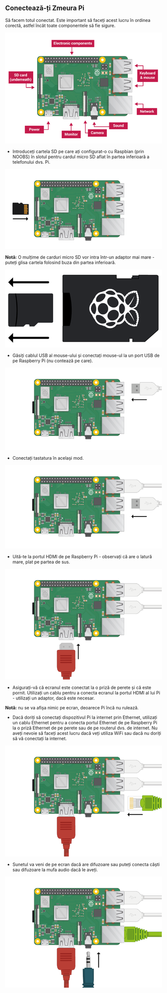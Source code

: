 ## Conectează-ți Zmeura Pi

Să facem totul conectat. Este important să faceți acest lucru în ordinea corectă, astfel încât toate componentele să fie sigure.

![pi conexiuni](images/pi-labelled.png)

+ Introduceți cartela SD pe care ați configurat-o cu Raspbian (prin NOOBS) în slotul pentru cardul micro SD aflat în partea inferioară a telefonului dvs. Pi. 

![card SD](images/pi-sd.png)

**Notă:** O mulțime de carduri micro SD vor intra într-un adaptor mai mare - puteți glisa cartela folosind buza din partea inferioară.

![card de memorie sd](images/sd-card-holder.png)

+ Găsiți cablul USB al mouse-ului și conectați mouse-ul la un port USB de pe Raspberry Pi (nu contează pe care).

![mouse](images/pi-mouse.png)

+ Conectați tastatura în același mod.

![tastatură](images/pi-keyboard.png)

+ Uită-te la portul HDMI de pe Raspberry Pi - observați că are o latură mare, plat pe partea de sus.

![hdmi](images/pi-hdmi.png)

+ Asigurați-vă că ecranul este conectat la o priză de perete și că este pornit. Utilizați un cablu pentru a conecta ecranul la portul HDMI al lui Pi - utilizați un adaptor, dacă este necesar.

**Notă:** nu se va afișa nimic pe ecran, deoarece Pi încă nu rulează.

+ Dacă doriți să conectați dispozitivul Pi la internet prin Ethernet, utilizați un cablu Ethernet pentru a conecta portul Ethernet de pe Raspberry Pi la o priză Ethernet de pe perete sau de pe routerul dvs. de internet. Nu aveți nevoie să faceți acest lucru dacă veți utiliza WiFi sau dacă nu doriți să vă conectați la internet.

![ethernet](images/pi-ethernet.png)

+ Sunetul va veni de pe ecran dacă are difuzoare sau puteți conecta căști sau difuzoare la mufa audio dacă le aveți.

![Căști](images/pi-headphones.png)